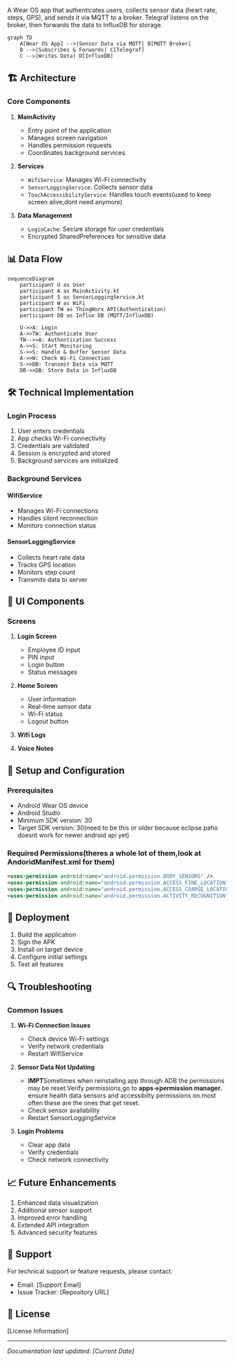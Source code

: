 A Wear OS app that authenticates users, collects sensor data (heart rate, steps, GPS), and sends it via MQTT to a broker. Telegraf listens on the broker, then forwards the data to InfluxDB for storage. 
```mermaid
graph TD
    A[Wear OS App] -->|Sensor Data via MQTT| B[MQTT Broker]
    B -->|Subscribes & Forwards| C[Telegraf]
    C -->|Writes Data| D[InfluxDB]
```


## 🏗️ Architecture

### Core Components

1. **MainActivity**
   - Entry point of the application
   - Manages screen navigation
   - Handles permission requests
   - Coordinates background services

2. **Services**
   - `WifiService`: Manages Wi-Fi connectivity
   - `SensorLoggingService`: Collects sensor data
   - `TouchAccessibilityService`: Handles touch events(used to keep screen alive,dont need anymore)

3. **Data Management**
   - `LoginCache`: Secure storage for user credentials
   - Encrypted SharedPreferences for sensitive data

## 📊 Data Flow

```mermaid
sequenceDiagram
    participant U as User
    participant A as MainActivity.kt
    participant S as SensorLoggingService.kt
    participant W as WiFi
    participant TW as ThingWorx API(Authentication)
    participant DB as Influx DB (MQTT/InfluxDB)

    U->>A: Login
    A->>TW: Authenticate User
    TW-->>A: Authentication Success
    A->>S: Start Monitoring
    S->>S: Handle & Buffer Sensor Data
    A->>W: Check Wi-Fi Connection
    S->>DB: Transmit Data via MQTT
    DB->>DB: Store Data in InfluxDB
```


## 🛠️ Technical Implementation

### Login Process

1. User enters credentials
2. App checks Wi-Fi connectivity
3. Credentials are validated
4. Session is encrypted and stored
5. Background services are initialized

### Background Services

#### WifiService
- Manages Wi-Fi connections
- Handles silent reconnection
- Monitors connection status

#### SensorLoggingService
- Collects heart rate data
- Tracks GPS location
- Monitors step count
- Transmits data to server

## 📱 UI Components

### Screens

1. **Login Screen**
   - Employee ID input
   - PIN input
   - Login button
   - Status messages

2. **Home Screen**
   - User information
   - Real-time sensor data
   - Wi-Fi status
   - Logout button

3. **Wifi Logs**

4. **Voice Notes**

## 🔧 Setup and Configuration

### Prerequisites
- Android Wear OS device
- Android Studio
- Minimum SDK version: 30
- Target SDK version: 30(need to be this or older because eclipse paho doesnt work for newer android api yet)

### Required Permissions(theres a whole lot of them,look at AndoridManifest.xml for them)
```xml
<uses-permission android:name="android.permission.BODY_SENSORS" />
<uses-permission android:name="android.permission.ACCESS_FINE_LOCATION" />
<uses-permission android:name="android.permission.ACCESS_COARSE_LOCATION" />
<uses-permission android:name="android.permission.ACTIVITY_RECOGNITION" />
```

## 🚀 Deployment

1. Build the application
2. Sign the APK
3. Install on target device
4. Configure initial settings
5. Test all features

## 🔍 Troubleshooting

### Common Issues

1. **Wi-Fi Connection Issues**
   - Check device Wi-Fi settings
   - Verify network credentials
   - Restart WifiService

2. **Sensor Data Not Updating**
   - **IMPT**Sometimes when reinstalling app through ADB the permissions may be reset.Verify permissions,go to **apps->permission manager.**
      ensure health data sensors and accessibilty permissions on.most often these are the ones that get reset.
   - Check sensor availability
   - Restart SensorLoggingService

3. **Login Problems**
   - Clear app data
   - Verify credentials
   - Check network connectivity

## 📈 Future Enhancements

1. Enhanced data visualization
2. Additional sensor support
3. Improved error handling
4. Extended API integration
5. Advanced security features

## 🤝 Support

For technical support or feature requests, please contact:
- Email: [Support Email]
- Issue Tracker: [Repository URL]

## 📄 License

[License Information]

---

*Documentation last updated: [Current Date]* 
